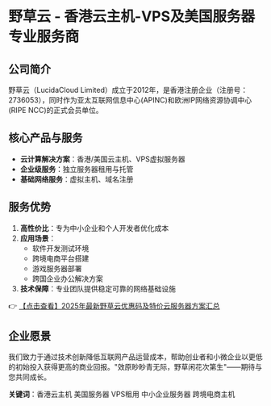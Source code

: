 # 野草云 - 香港云主机-VPS及美国服务器专业服务商

## 公司简介
野草云（LucidaCloud Limited）成立于2012年，是香港注册企业（注册号：2736053），同时作为亚太互联网信息中心(APINC)和欧洲IP网络资源协调中心(RIPE NCC)的正式会员单位。

## 核心产品与服务
- **云计算解决方案**：香港/美国云主机、VPS虚拟服务器
- **企业级服务**：独立服务器租用与托管
- **基础网络服务**：虚拟主机、域名注册

## 服务优势
1. **高性价比**：专为中小企业和个人开发者优化成本
2. **应用场景**：
   - 软件开发测试环境
   - 跨境电商平台搭建
   - 游戏服务器部署
   - 跨国企业办公解决方案
3. **技术保障**：专业团队提供稳定可靠的网络基础设施

👉 [【点击查看】2025年最新野草云优惠码及特价云服务器方案汇总](https://bit.ly/yecaoyun)

## 企业愿景
我们致力于通过技术创新降低互联网产品运营成本，帮助创业者和小微企业以更低的初始投入获得更高的商业回报。"效原眇眇青无际，野草闲花次第生"——期待与您共同成长。

**关键词**：香港云主机 美国服务器 VPS租用 中小企业服务器 跨境电商主机